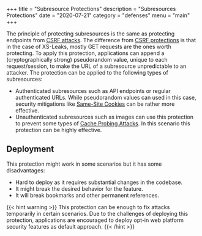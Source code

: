 +++
title = "Subresource Protections"
description = "Subresources Protections"
date = "2020-07-21"
category = "defenses"
menu = "main"
+++


The principle of protecting subresources is the same as protecting endpoints from [CSRF attacks](https://owasp.org/www-community/attacks/csrf). The difference from [CSRF protections](https://cheatsheetseries.owasp.org/cheatsheets/Cross-Site_Request_Forgery_Prevention_Cheat_Sheet.html) is that in the case of XS-Leaks, mostly GET requests are the ones worth protecting. To apply this protection, applications can append a (cryptographically strong) pseudorandom value, unique to each request/session, to make the URL of a subresource unpredictable to an attacker. The protection can be applied to the following types of subresources:

- Authenticated subresources such as API endpoints or regular authenticated URLs. While pseudorandom values can used in this case, security mitigations like [Same-Site Cookies](https://TODO) can be rather more effective.
- Unauthenticated subresources such as images can use this protection to prevent some types of [Cache Probing Attacks](https://TODO). In this scenario this protection can be highly effective.

## Deployment

This protection might work in some scenarios but it has some disadvantages:

- Hard to deploy as it requires substantial changes in the codebase. 
- It might break the desired behavior for the feature.
- It will break bookmarks and other permanent references.

{{< hint warning >}}
This protection can be enough to fix attacks temporarily in certain scenarios. Due to the challenges of deploying this protection, applications are encouraged to deploy opt-in web platform security features as default approach.
{{< /hint >}}


